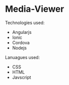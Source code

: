 # Media-Viewer

Technologies used:
* Angularjs
* Ionic
* Cordova
* Nodejs

Lanuagues used:
* CSS
* HTML
* Javscript

